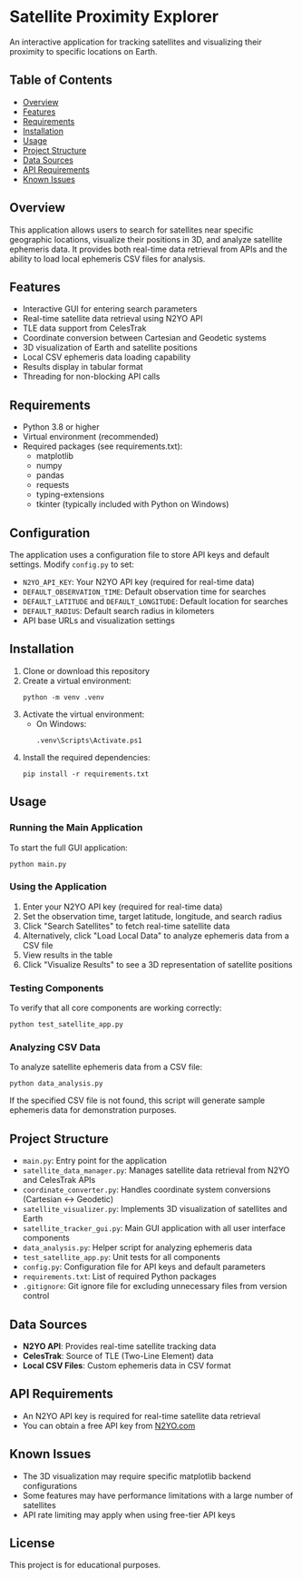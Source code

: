 # Satellite Proximity Explorer

An interactive application for tracking satellites and visualizing their proximity to specific locations on Earth.

## Table of Contents
- [Overview](#overview)
- [Features](#features)
- [Requirements](#requirements)
- [Installation](#installation)
- [Usage](#usage)
- [Project Structure](#project-structure)
- [Data Sources](#data-sources)
- [API Requirements](#api-requirements)
- [Known Issues](#known-issues)

## Overview
This application allows users to search for satellites near specific geographic locations, visualize their positions in 3D, and analyze satellite ephemeris data. It provides both real-time data retrieval from APIs and the ability to load local ephemeris CSV files for analysis.

## Features
- Interactive GUI for entering search parameters
- Real-time satellite data retrieval using N2YO API
- TLE data support from CelesTrak
- Coordinate conversion between Cartesian and Geodetic systems
- 3D visualization of Earth and satellite positions
- Local CSV ephemeris data loading capability
- Results display in tabular format
- Threading for non-blocking API calls

## Requirements
- Python 3.8 or higher
- Virtual environment (recommended)
- Required packages (see requirements.txt):
  - matplotlib
  - numpy
  - pandas
  - requests
  - typing-extensions
  - tkinter (typically included with Python on Windows)
  
## Configuration
The application uses a configuration file to store API keys and default settings. Modify `config.py` to set:

- `N2YO_API_KEY`: Your N2YO API key (required for real-time data)
- `DEFAULT_OBSERVATION_TIME`: Default observation time for searches
- `DEFAULT_LATITUDE` and `DEFAULT_LONGITUDE`: Default location for searches
- `DEFAULT_RADIUS`: Default search radius in kilometers
- API base URLs and visualization settings

## Installation
1. Clone or download this repository
2. Create a virtual environment:
   ```
   python -m venv .venv
   ```
3. Activate the virtual environment:
   - On Windows:
     ```
     .venv\Scripts\Activate.ps1
     ```
4. Install the required dependencies:
   ```
   pip install -r requirements.txt
   ```

## Usage

### Running the Main Application
To start the full GUI application:
```
python main.py
```

### Using the Application
1. Enter your N2YO API key (required for real-time data)
2. Set the observation time, target latitude, longitude, and search radius
3. Click "Search Satellites" to fetch real-time satellite data
4. Alternatively, click "Load Local Data" to analyze ephemeris data from a CSV file
5. View results in the table
6. Click "Visualize Results" to see a 3D representation of satellite positions

### Testing Components
To verify that all core components are working correctly:
```
python test_satellite_app.py
```

### Analyzing CSV Data
To analyze satellite ephemeris data from a CSV file:
```
python data_analysis.py
```
If the specified CSV file is not found, this script will generate sample ephemeris data for demonstration purposes.

## Project Structure
- `main.py`: Entry point for the application
- `satellite_data_manager.py`: Manages satellite data retrieval from N2YO and CelesTrak APIs
- `coordinate_converter.py`: Handles coordinate system conversions (Cartesian ↔ Geodetic)
- `satellite_visualizer.py`: Implements 3D visualization of satellites and Earth
- `satellite_tracker_gui.py`: Main GUI application with all user interface components
- `data_analysis.py`: Helper script for analyzing ephemeris data
- `test_satellite_app.py`: Unit tests for all components
- `config.py`: Configuration file for API keys and default parameters
- `requirements.txt`: List of required Python packages
- `.gitignore`: Git ignore file for excluding unnecessary files from version control

## Data Sources
- **N2YO API**: Provides real-time satellite tracking data
- **CelesTrak**: Source of TLE (Two-Line Element) data
- **Local CSV Files**: Custom ephemeris data in CSV format

## API Requirements
- An N2YO API key is required for real-time satellite data retrieval
- You can obtain a free API key from [N2YO.com](https://www.n2yo.com/api/)

## Known Issues
- The 3D visualization may require specific matplotlib backend configurations
- Some features may have performance limitations with a large number of satellites
- API rate limiting may apply when using free-tier API keys

## License
This project is for educational purposes.